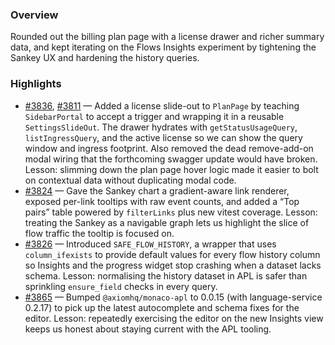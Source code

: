 ### Overview
Rounded out the billing plan page with a license drawer and richer summary data, and kept iterating on the Flows Insights experiment by tightening the Sankey UX and hardening the history queries.

### Highlights
- [#3836](https://github.com/axiomhq/app/pull/3836), [#3811](https://github.com/axiomhq/app/pull/3811) — Added a license slide-out to `PlanPage` by teaching `SidebarPortal` to accept a trigger and wrapping it in a reusable `SettingsSlideOut`. The drawer hydrates with `getStatusUsageQuery`, `listIngressQuery`, and the active license so we can show the query window and ingress footprint. Also removed the dead remove-add-on modal wiring that the forthcoming swagger update would have broken. Lesson: slimming down the plan page hover logic made it easier to bolt on contextual data without duplicating modal code.
- [#3824](https://github.com/axiomhq/app/pull/3824) — Gave the Sankey chart a gradient-aware link renderer, exposed per-link tooltips with raw event counts, and added a “Top pairs” table powered by `filterLinks` plus new vitest coverage. Lesson: treating the Sankey as a navigable graph lets us highlight the slice of flow traffic the tooltip is focused on.
- [#3826](https://github.com/axiomhq/app/pull/3826) — Introduced `SAFE_FLOW_HISTORY`, a wrapper that uses `column_ifexists` to provide default values for every flow history column so Insights and the progress widget stop crashing when a dataset lacks schema. Lesson: normalising the history dataset in APL is safer than sprinkling `ensure_field` checks in every query.
- [#3865](https://github.com/axiomhq/app/pull/3865) — Bumped `@axiomhq/monaco-apl` to 0.0.15 (with language-service 0.2.17) to pick up the latest autocomplete and schema fixes for the editor. Lesson: repeatedly exercising the editor on the new Insights view keeps us honest about staying current with the APL tooling.
